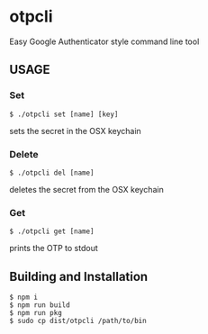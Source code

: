 # otpcli
Easy Google Authenticator style command line tool

## USAGE

### Set
	$ ./otpcli set [name] [key]
sets the secret in the OSX keychain

### Delete
	$ ./otpcli del [name]
deletes the secret from the OSX keychain

### Get
	$ ./otpcli get [name]
prints the OTP to stdout

## Building and Installation

	$ npm i
	$ npm run build
	$ npm run pkg
	$ sudo cp dist/otpcli /path/to/bin
